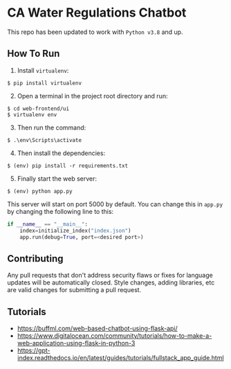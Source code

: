 # CA Water Regulations Chatbot

This repo has been updated to work with `Python v3.8` and up.

## How To Run

1. Install `virtualenv`:

```
$ pip install virtualenv
```

2. Open a terminal in the project root directory and run:

```
$ cd web-frontend/ui
$ virtualenv env
```

3. Then run the command:

```
$ .\env\Scripts\activate
```

4. Then install the dependencies:

```
$ (env) pip install -r requirements.txt
```

5. Finally start the web server:

```
$ (env) python app.py
```

This server will start on port 5000 by default. You can change this in `app.py` by changing the following line to this:

```python
if __name__ == "__main__":
    index=initialize_index("index.json")
    app.run(debug=True, port=<desired port>)
```

## Contributing

Any pull requests that don't address security flaws or fixes for language updates will be automatically closed. Style changes, adding libraries, etc are valid changes for submitting a pull request.

## Tutorials

-   https://buffml.com/web-based-chatbot-using-flask-api/
-   https://www.digitalocean.com/community/tutorials/how-to-make-a-web-application-using-flask-in-python-3
-   https://gpt-index.readthedocs.io/en/latest/guides/tutorials/fullstack_app_guide.html

